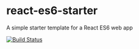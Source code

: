 # react-es6-starter

A simple starter template for a React ES6 web app

[![Build Status](https://travis-ci.org/dwmkerr/react-es6-starter.svg?branch=master)](https://travis-ci.org/dwmkerr/react-es6-starter)
